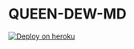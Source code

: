 # QUEEN-DEW-MD

[![Deploy on heroku](https://www.herokucdn.com/deploy/button.svg)](https://dashboard.heroku.com/new?button-url=https://github.com/sadasofc/QUEEN-DEW-MD&template=https://https://github.com/sadasofc/QUEEN-DEW-MD.git)

